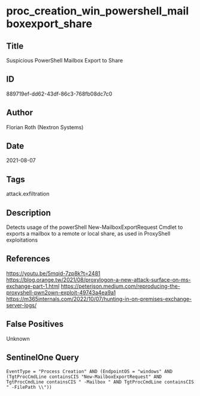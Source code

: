 # proc_creation_win_powershell_mailboxexport_share

## Title
Suspicious PowerShell Mailbox Export to Share

## ID
889719ef-dd62-43df-86c3-768fb08dc7c0

## Author
Florian Roth (Nextron Systems)

## Date
2021-08-07

## Tags
attack.exfiltration

## Description
Detects usage of the powerShell New-MailboxExportRequest Cmdlet to exports a mailbox to a remote or local share, as used in ProxyShell exploitations

## References
https://youtu.be/5mqid-7zp8k?t=2481
https://blog.orange.tw/2021/08/proxylogon-a-new-attack-surface-on-ms-exchange-part-1.html
https://peterjson.medium.com/reproducing-the-proxyshell-pwn2own-exploit-49743a4ea9a1
https://m365internals.com/2022/10/07/hunting-in-on-premises-exchange-server-logs/

## False Positives
Unknown

## SentinelOne Query
```
EventType = "Process Creation" AND (EndpointOS = "windows" AND (TgtProcCmdLine containsCIS "New-MailboxExportRequest" AND TgtProcCmdLine containsCIS " -Mailbox " AND TgtProcCmdLine containsCIS " -FilePath \\"))

```